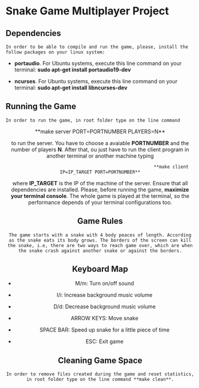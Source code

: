 # Snake Game Multiplayer Project

## Dependencies

    In order to be able to compile and run the game, please, install the follow packages on your linux system:

- **portaudio**. For Ubuntu systems, execute this line command on your terminal: **sudo apt-get install portaudio19-dev**

- **ncurses**. For Ubuntu systems, execute this line command on your terminal: **sudo apt-get install libncurses-dev**

## Running the Game

    In order to run the game, in root folder type on the line command

<center> **make server PORT=PORTNUMBER PLAYERS=N** <center>

to run the server. You have to choose a avaiable __PORTNUMBER__ and the number of players __N__. After that, ou just have to run the client program in another terminal or another machine typing 

                                                         **make client IP=IP_TARGET PORT=PORTNUMBER**

where __IP_TARGET__ is the IP of the machine of the server. Ensure that all dependencies are installed. Please, before running the game, __maximize your terminal console__. The whole game is played at the terminal, so the performance depends of your terminal configurations too.

## Game Rules

    The game starts with a snake with 4 body peaces of length. According as the snake eats its body grows. The borders of the screen can kill the snake, i.e, there are two ways to reach game over, which are when the snake crash against another snake or against the borders.

## Keyboard Map

- M/m: Turn on/off sound

- I/i: Increase background music volume

- D/d: Decrease background music volume

- ARROW KEYS: Move snake

- SPACE BAR: Speed up snake for a little piece of time

- ESC: Exit game

## Cleaning Game Space

    In order to remove files created during the game and reset statistics, in root folder type on the line command **make clean**.


























